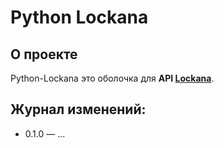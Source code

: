 # Python Lockana

## О проекте
Python-Lockana это оболочка для **API [Lockana](https://github.com/NullPointerGang/Lockana)**. 


## Журнал изменений:
 - 0.1.0 — ...
